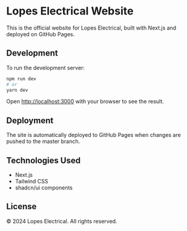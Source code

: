 # Lopes Electrical Website

This is the official website for Lopes Electrical, built with Next.js and deployed on GitHub Pages.

## Development

To run the development server:

```bash
npm run dev
# or
yarn dev
```

Open [http://localhost:3000](http://localhost:3000) with your browser to see the result.

## Deployment

The site is automatically deployed to GitHub Pages when changes are pushed to the master branch.

## Technologies Used

- Next.js
- Tailwind CSS
- shadcn/ui components

## License

© 2024 Lopes Electrical. All rights reserved. 